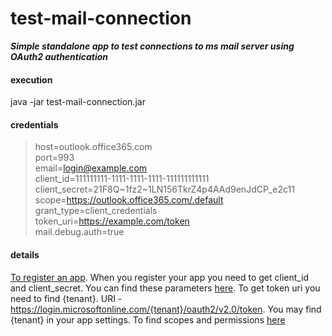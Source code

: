# test-mail-connection
__*Simple standalone app to test connections to ms mail server using OAuth2 authentication*__
#### execution
java -jar test-mail-connection.jar
#### credentials
>host=outlook.office365.com
><br/>port=993
><br/>email=login@example.com
><br/>client_id=111111111-1111-1111-1111-111111111111
><br/>client_secret=21F8Q~1fz2~1LN156TkrZ4p4AAd9enJdCP_e2c11
><br/>scope=https://outlook.office365.com/.default
><br/>grant_type=client_credentials
><br/>token_uri=https://example.com/token
><br/>mail.debug.auth=true
#### details
[To register an app](https://learn.microsoft.com/en-us/graph/auth-register-app-v2). 
When you register your app you need to get client_id and client_secret.
You can find these parameters [here](https://portal.azure.com/#view/Microsoft_AAD_RegisteredApps/ApplicationsListBlade).
To get token uri you need to find {tenant}. URI - https://login.microsoftonline.com/{tenant}/oauth2/v2.0/token. 
You may find {tenant} in your app settings. To find scopes and permissions [here](https://learn.microsoft.com/en-us/graph/permissions-reference)